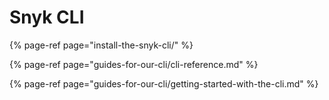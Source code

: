 # Snyk CLI

{% page-ref page="install-the-snyk-cli/" %}

{% page-ref page="guides-for-our-cli/cli-reference.md" %}

{% page-ref page="guides-for-our-cli/getting-started-with-the-cli.md" %}






